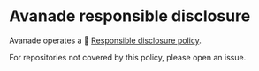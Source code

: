 # Avanade responsible disclosure
Avanade operates a 🔐 [Responsible disclosure policy](https://www.avanade.com/en/about/trust-center/vulnerability-disclosure).

For repositories not covered by this policy, please open an issue.